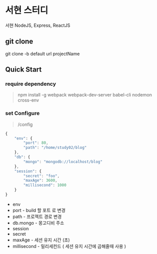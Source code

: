 # 서현 스터디

서현 NodeJS, Express, ReactJS

## git clone
git clone -b default url projectName

## Quick Start

### require dependency
> npm install -g webpack webpack-dev-server babel-cli nodemon cross-env

### set Configure
> /config
```javascript
{
    "env": {
        "port": 80,
        "path": "/home/study02/blog"
    },
    "db": {
        "mongo": "mongodb://localhost/blog"
    },
    "session": {
        "secret": "foo",
        "maxAge": 3600,
        "millisecond": 1000
    }
}
```

* env
 * port - build 할 포트 로 변경
 * path - 프로젝트 경로 변경
* db.mongo - 몽고디비 주소
* session
 * secret
 * maxAge - 세션 유지 시간 (초)
 * millisecond - 밀리세컨드 ( 세션 유지 시간에 곱해줄때 사용 )
